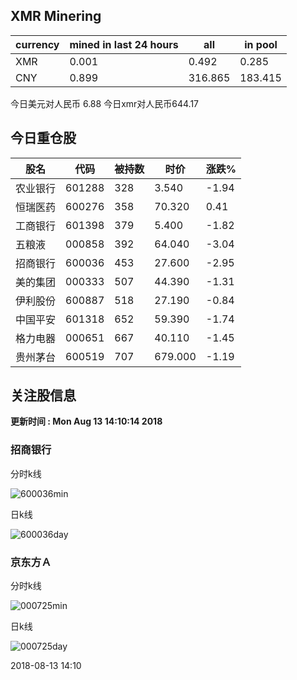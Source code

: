 ## XMR Minering

|currency|mined in last 24 hours|all|in pool|
|---|---|---|---|
|XMR|0.001|0.492|0.285|
|CNY|0.899|316.865|183.415|

今日美元对人民币 6.88	今日xmr对人民币644.17


## 今日重仓股 

|股名|代码|被持数|时价|涨跌%|
|---|---|---|---|---|
|农业银行|601288|328|3.540|-1.94|
|恒瑞医药|600276|358|70.320|0.41|
|工商银行|601398|379|5.400|-1.82|
|五粮液|000858|392|64.040|-3.04|
|招商银行|600036|453|27.600|-2.95|
|美的集团|000333|507|44.390|-1.31|
|伊利股份|600887|518|27.190|-0.84|
|中国平安|601318|652|59.390|-1.74|
|格力电器|000651|667|40.110|-1.45|
|贵州茅台|600519|707|679.000|-1.19|

## 关注股信息
**更新时间 : Mon Aug 13 14:10:14 2018**
### 招商银行 
分时k线

![600036min](http://image.sinajs.cn/newchart/min/n/sh600036.gif)

日k线

![600036day](http://image.sinajs.cn/newchart/daily/n/sh600036.gif)

### 京东方Ａ 
分时k线

![000725min](http://image.sinajs.cn/newchart/min/n/sz000725.gif)

日k线

![000725day](http://image.sinajs.cn/newchart/daily/n/sz000725.gif)

2018-08-13 14:10